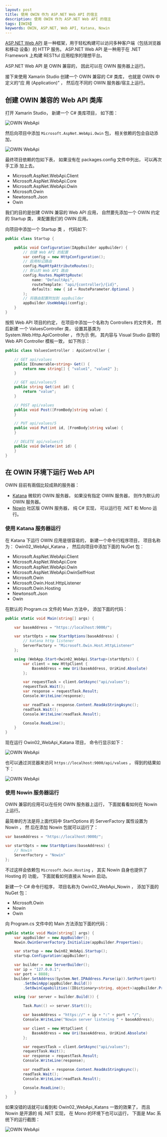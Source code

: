 ```yaml
---
layout: post
title: 使用 OWIN 作为 ASP.NET Web API 的宿主
description: 使用 OWIN 作为 ASP.NET Web API 的宿主
tags: [OWIN]
keywords: OWIN, ASP.NET, Web API, Katana, Nowin
---
```


[ASP.NET Web API][1] 是一种框架，用于轻松构建可以访问多种客户端（包括浏览器和移动
设备）的 HTTP 服务。 ASP.NET Web API 是一种用于在 .NET Framework 上构建 RESTful
应用程序的理想平台。

ASP.NET Web API 是 OWIN 兼容的， 因此可以在 OWIN 服务器上运行。 

接下来使用 Xamarin Studio 创建一个 OWIN 兼容的 C# 类库， 也就是 OWIN 中定义的“应
用 (Application)” ， 然后在不同的 OWIN 服务器/宿主上运行。

## 创建 OWIN 兼容的 Web API 类库

打开 Xamarin Studio， 新建一个 C# 类库项目， 如下图：

![OWIN WebApi](/assets/post-images/owin-webapi-01.png)

然后向项目中添加 `Microsoft.AspNet.WebApi.Owin` 包， 相关依赖的包会自动添加，

![OWIN WebApi](/assets/post-images/owin-webapi-02.png)

最终项目依赖的包如下表， 如果没有在 packages.config 文件中列出， 可以再次手工添
加上去。

- Microsoft.AspNet.WebApi.Client
- Microsoft.AspNet.WebApi.Core
- Microsoft.AspNet.WebApi.Owin
- Microsoft.Owin
- Newtonsoft.Json
- Owin

我们的目的是创建 OWIN 兼容的 Web API 应用， 自然要先添加一个 OWIN 约定的 Startup
类， 来配置我们的 OWIN 应用。

向项目中添加一个 Startup 类 ， 代码如下:

```c#
public class Startup {

    public void Configuration(IAppBuilder appBuilder) {
        // 创建 Web API 的配置
        var config = new HttpConfiguration();
        // 启用标记路由
        config.MapHttpAttributeRoutes();
        // 默认的 Web API 路由
        config.Routes.MapHttpRoute(
            name: "DefaultApi",
            routeTemplate: "api/{controller}/{id}",
            defaults: new { id = RouteParameter.Optional }
        );
        // 将路由配置附加到 appBuilder
        appBuilder.UseWebApi(config);
    }
}
```

按照 Web API 项目的约定， 在项目中添加一个名称为 Controllers 的文件夹， 然后新建
一个 ValuesController 类， 设置其基类为 System.Web.Http.ApiController ， 作为示
例， 其内容与 Visual Studio 自带的 Web API Controller 模板一致， 如下所示：


```c#
public class ValuesController : ApiController {

    // GET api/values
    public IEnumerable<string> Get() {
        return new string[] { "value1", "value2" }; 
    }

    // GET api/values/5
    public string Get(int id) {
        return "value"; 
    }

    // POST api/values
    public void Post([FromBody]string value) {
    }

    // PUT api/values/5
    public void Put(int id, [FromBody]string value) {
    }

    // DELETE api/values/5
    public void Delete(int id) {
    }
}
```

## 在 OWIN 环境下运行 Web API

OWIN 目前有兩個比较成熟的服务器：

- [Katana][2] 微软的 OWIN 服务器， 如果没有指定 OWIN 服务器， 则作为默认的 OWIN 
  服务器。
- [Nowin][3] 社区版 OWIN 服务器， 纯 C# 实现， 可以运行在 .NET 和 Mono 运行。

### 使用 Katana 服务器运行

在 Katana 下运行 OWIN 应用是很容易的， 新建一个命令行程序项目， 项目名称为： 
Owin02_WebApi_Katana ， 然后向项目中添加下面的 NuGet 包：

- Microsoft.AspNet.WebApi.Client
- Microsoft.AspNet.WebApi.Core
- Microsoft.AspNet.WebApi.Owin
- Microsoft.AspNet.WebApi.OwinSelfHost
- Microsoft.Owin
- Microsoft.Owin.Host.HttpListener
- Microsoft.Owin.Hosting
- Newtonsoft.Json
- Owin

在默认的 Program.cs 文件的 Main 方法中， 添加下面的代码：

```c#
public static void Main(string[] args) {

    var baseAddress = "https://localhost:9000/";

    var startOpts = new StartOptions(baseAddress) {
        // katana http listener
        ServerFactory = "Microsoft.Owin.Host.HttpListener"
    };

    using (WebApp.Start<Owin02_WebApi.Startup>(startOpts)) {
        var client = new HttpClient {
            BaseAddress = new Uri(baseAddress, UriKind.Absolute)
        }; 

        var requestTask = client.GetAsync("api/values");
        requestTask.Wait();
        var response = requestTask.Result; 
        Console.WriteLine(response);

        var readTask = response.Content.ReadAsStringAsync();
        readTask.Wait();
        Console.WriteLine(readTask.Result);

        Console.ReadLine();
    }
}
```

现在运行 Owin02_WebApi_Katana 项目， 命令行显示如下：

![OWIN WebApi](/assets/post-images/owin-webapi-03.png)

也可以通过浏览器来访问 `https://localhost:9000/api/values` ， 得到的结果如下：

![OWIN WebApi](/assets/post-images/owin-webapi-04.png)

### 使用 Nowin 服务器运行

OWIN 兼容的应用可以在任何 OWIN 服务器上运行， 下面就看看如何在 Nowin 上运行。

最简单的方法是将上面代码中 StartOptions 的 ServerFactory 属性设置为 Nowin ， 然
后在添加 Nowin 包就可以运行了：

```c#
var baseAddress = "https://localhost:9000/";

var startOpts = new StartOptions(baseAddress) {
    // Nowin
    ServerFactory = "Nowin"
};
```

不过这样会依赖包 `Microsoft.Owin.Hosting` ， 其实 Nowin 自身也提供了 Hosting 的
功能， 下面就看如何直接从 Nowin 启动。

新建一个 C# 命令行程序， 项目名称为 Owin02_WebApi_Nowin ， 添加下面的 NuGet 包：

- Microsoft.Owin
- Nowin
- Owin

向 Program.cs 文件中的 Main 方法添加下面的代码：

```c#
public static void Main(string[] args) {
    var appBuilder = new AppBuilder();
    Nowin.OwinServerFactory.Initialize(appBuilder.Properties);

    var startup = new Owin02_WebApi.Startup();
    startup.Configuration(appBuilder);

    var builder = new ServerBuilder();
    var ip = "127.0.0.1";
    var port = 8888;
    builder.SetAddress(System.Net.IPAddress.Parse(ip)).SetPort(port)
        .SetOwinApp(appBuilder.Build())
        .SetOwinCapabilities((IDictionary<string, object>)appBuilder.Properties[OwinKeys.ServerCapabilitiesKey]);

    using (var server = builder.Build()) {

        Task.Run(() => server.Start());

        var baseAddress = "https://" + ip + ":" + port + "/";
        Console.WriteLine("Nowin server listening " + baseAddress);

        var client = new HttpClient {
            BaseAddress = new Uri(baseAddress, UriKind.Absolute)
        }; 

        var requestTask = client.GetAsync("api/values");
        requestTask.Wait();
        var response = requestTask.Result; 
        Console.WriteLine(response);

        var readTask = response.Content.ReadAsStringAsync();
        readTask.Wait();
        Console.WriteLine(readTask.Result);

        Console.ReadLine();
    }
}
```

如果没错的话就可以看到和 Owin02_WebApi_Katans 一致的效果了， 而且 Nowin 是开源的
纯 .NET 实现， 在 Mono 的环境下也可以运行， 下面是 Mac 系统下的运行截图：

![OWIN WebApi](/assets/post-images/owin-webapi-05.png)

[1]: https://www.asp.net/web-api
[2]: https://katanaproject.codeplex.com/
[3]: https://github.com/Bobris/Nowin
